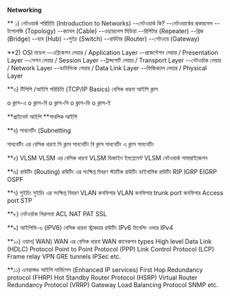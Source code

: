 **Networking**


** ১) নেটওয়ার্ক পরিচিতি (Introduction to Networks)
--নেটওয়ার্ক কি?
--নেটওয়ার্কের প্রকারভেদ
--টপোলজি (Topology)
--ক্যাবল (Cable)
--ওয়্যারলেস মিডিয়া
--রিপিটার (Repeater)
--ব্রিজ (Bridge)
--হাব (Hub)
--সুইচ (Switch)
--রাউটার (Router)
--গেটওয়ে (Gateway)

**2) OSI মডেল
--এপ্লিকেশন লেয়ার / Application Layer
--প্রজেন্টেশন লেয়ার / Presentation Layer
--সেশন লেয়ার / Session Layer
--ট্রান্সপোর্ট লেয়ার / Transport Layer
--নেটওর্য়াক লেয়ার / Network Layer
--ডাটালিংক লেয়ার / Data Link Layer
--ফিজিক্যাল লেয়ার / Physical Layer

**৩) টিসিপি /আইপি পরিচিতি (TCP/IP Basics)
বেসিক ধারনা
আইপি ক্লাস

o    ক্লাস-এ
o    ক্লাস-বি
o    ক্লাস-সি
o    ক্লাস-ডি
o    ক্লাস-ই

**প্রাইভেট আইপি
**পাবলিক আইপি

**৪) সাবনেটিং  (Subnetting

সাবনেটিং এর বেসিক ধারণা
সি ক্লাস সাবনেটিং
বি ক্লাস সাবনেটিং
এ ক্লাস সাবনেটিং

**৫)  VLSM
VLSM এর বেসিক ধারণা
VLSM ডিজাইন
ইমপ্লেমেন্ট VLSM নেটওয়ার্ক
সামারাইজেশন

**৬) রাউটিং (Routing)
রাউটিং এর সংক্ষিপ্ত বিবরণ
স্ট্যাটিক রাউটিং
ডাইনামিক রাউটিং
RIP
IGRP
EIGRP
OSPF

**৭) সুইচিং
সুইচিং এর সংক্ষিপ্ত বিবরণ
VLAN
কনফিগার VLAN
কনফিগার trunk port
কনফিগার Access port
STP

**৮) নেটওর্য়াক নিরাপত্তা
ACL
NAT
PAT
SSL

**৯) আইপিভি-৬ (IPV6)
বেসিক ধারনা
স্ট্রাকচার
রাউটিং
IPv6 টানেলিং ওভার IPv4

**১০) ওয়ান( WAN)
WAN এর বেসিক ধারনা
WAN কানেকশন types
High level Data Link (HDLC) Protocol
Point to Point Protocol (PPP)
Link Control Protocol (LCP)
Frame relay
VPN
GRE tunnels
IPSec etc.

**১১) এনহ্যান্সড আইপি সার্ভিসেস (Enhanced IP services)
First Hop Redundancy protocol (FHRP)
Hot Standby Router Protocol (HSRP)
Virtual Router Redundancy Protocol (VRRP)
Gateway Load Balancing Protocol
SNMP etc.

